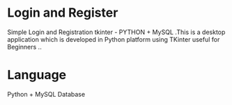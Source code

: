 # Login and Register
Simple Login and Registration tkinter - PYTHON + MySQL .This is a desktop application which is developed in Python platform using TKinter useful for Beginners ..

# Language
Python + MySQL Database

